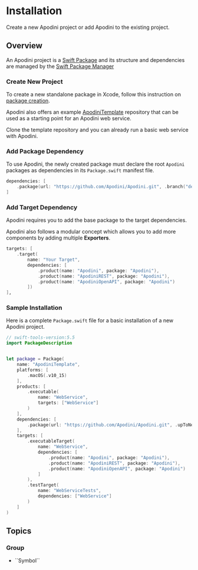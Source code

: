 # Installation

Create a new Apodini project or add Apodini to the existing project.

## Overview

An Apodini project is a [Swift Package](https://developer.apple.com/documentation/swift_packages) and its structure and dependencies are managed by the [Swift Package Manager](https://swift.org/package-manager/)

### Create New Project

To create a new standalone package in Xcode, follow this instruction on [package creation](https://developer.apple.com/documentation/xcode/creating_a_standalone_swift_package_with_xcode).

Apodini also offers an example [ApodiniTemplate](https://github.com/Apodini/ApodiniTemplate) repository that can be used as a starting point for an Apodini web service. 

Clone the template repository and you can already run a basic web service with Apodini.

### Add Package Dependency

To use Apodini, the newly created package must declare the root `Apodini` packages as dependencies in its `Package.swift` manifest file.

```swift
dependencies: [
    .package(url: "https://github.com/Apodini/Apodini.git", .branch("develop"))
]
```

### Add Target Dependency
Apodini requires you to add the base package to the target dependencies.

Apodini also follows a modular concept which allows you to add more components by adding multiple **Exporters**.

```swift
targets: [
    .target(
        name: "Your Target",
        dependencies: [
            .product(name: "Apodini", package: "Apodini"),
            .product(name: "ApodiniREST", package: "Apodini"),
            .product(name: "ApodiniOpenAPI", package: "Apodini")
        ])
]‚

```

### Sample Installation

Here is a complete `Package.swift` file for a basic installation of a new Apodini project.

```swift
// swift-tools-version:5.5
import PackageDescription


let package = Package(
    name: "ApodiniTemplate",
    platforms: [
        .macOS(.v10_15)
    ],
    products: [
        .executable(
            name: "WebService",
            targets: ["WebService"]
        )
    ],
    dependencies: [
        .package(url: "https://github.com/Apodini/Apodini.git", .upToNextMinor(from: "0.3.0"))
    ],
    targets: [
        .executableTarget(
            name: "WebService",
            dependencies: [
                .product(name: "Apodini", package: "Apodini"),
                .product(name: "ApodiniREST", package: "Apodini"),
                .product(name: "ApodiniOpenAPI", package: "Apodini")
            ]
        ),
        .testTarget(
            name: "WebServiceTests",
            dependencies: ["WebService"]
        )
    ]
)
```

## Topics

### <!--@START_MENU_TOKEN@-->Group<!--@END_MENU_TOKEN@-->

- <!--@START_MENU_TOKEN@-->``Symbol``<!--@END_MENU_TOKEN@-->
